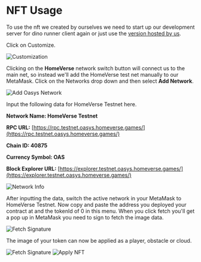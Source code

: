 ---
---

# NFT Usage
To use the nft we created by ourselves we need to start up our development server for dino runner client again or just use the [version hosted by us](https://dino-runner-client.vercel.app/).

Click on Customize.

![Customization](/img/docs/tech/sample-game/game-customize.png)

Clicking on the **HomeVerse** network switch button will connect us to the main net, so instead we'll add the HomeVerse test net manually to our MetaMask.
Click on the Networks drop down and then select **Add Network**.

![Add Oasys Network](/img/docs/tech/sample-game/game-add-oasys.png)

Input the following data for HomeVerse Testnet here.

**Network Name: HomeVerse Testnet**

**RPC URL:** [https://rpc.testnet.oasys.homeverse.games/](https://rpc.testnet.oasys.homeverse.games/)

**Chain ID: 40875**

**Currency Symbol: OAS**

**Block Explorer URL:** [https://explorer.testnet.oasys.homeverse.games/](https://explorer.testnet.oasys.homeverse.games/)

![Network Info](/img/docs/tech/sample-game/game-network-info.png)

After inputting the data, switch the active network in your MetaMask to HomeVerse Testnet.
Now copy and paste the address you deployed your contract at and the tokenId of 0 in this menu.
When you click fetch you'll get a pop up in MetaMask you need to sign to fetch the image data.

![Fetch Signature](/img/docs/tech/sample-game/game-fetch-signature.png)

The image of your token can now be applied as a player, obstacle or cloud.

![Fetch Signature](/img/docs/tech/sample-game/game-fetch-signature.png)
![Apply NFT](/img/docs/tech/sample-game/game-apply-nft.PNG)